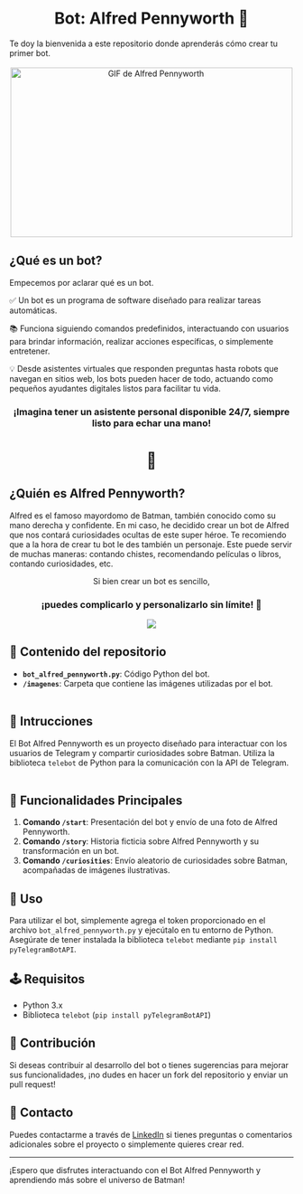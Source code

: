 <div align="center">
<h1 align="center">Bot: Alfred Pennyworth 🤖</h1>
</div>
Te doy la bienvenida a este repositorio donde aprenderás cómo crear tu primer bot.
<br></br>
<div align="center">
  <img src="https://media2.giphy.com/media/v1.Y2lkPTc5MGI3NjExbGFpOThxbGF0MHZwcG1pNmFsd3JqZnUzanZxOWE3Y3VjOTR1am04YiZlcD12MV9pbnRlcm5hbF9naWZfYnlfaWQmY3Q9Zw/3o7abB06u9bNzA8lu8/giphy.webp" alt="GIF de Alfred Pennyworth" width="500" height="300">
</div>

## ¿Qué es un bot?
Empecemos por aclarar qué es un bot. 
<p>✅ Un bot es un programa de software diseñado para realizar tareas automáticas.</p>
<p>📚 Funciona siguiendo comandos predefinidos, interactuando con usuarios para brindar información, realizar acciones específicas, o simplemente entretener.</p> 
<p>💡 Desde asistentes virtuales que responden preguntas hasta robots que navegan en sitios web, los bots pueden hacer de todo, actuando como pequeños ayudantes digitales listos para facilitar tu vida.</p>

<div align="center">
  <h3><b>¡Imagina tener un asistente personal disponible 24/7, siempre listo para echar una mano!</b><h1>💯</h1></h3>
</div>

## ¿Quién es Alfred Pennyworth?
Alfred es el famoso mayordomo de Batman, también conocido como su mano derecha y confidente. En mi caso, he decidido crear un bot de Alfred que nos contará curiosidades ocultas de este super héroe. Te recomiendo que a la hora de crear tu bot le des también un personaje. Este puede servir de muchas maneras: contando chistes, recomendando películas o libros, contando curiosidades, etc. 

<div align="center">
  <p>Si bien crear un bot es sencillo, <h3>¡puedes complicarlo y personalizarlo sin límite! 🦇</h3></p>
</div>

<div align="center">
  <img src="https://w0.peakpx.com/wallpaper/480/817/HD-wallpaper-dc-comic-batman-2020-drawing.jpg">
</div>

## 🌱 Contenido del repositorio
- **`bot_alfred_pennyworth.py`**: Código Python del bot.
- **`/imagenes`**: Carpeta que contiene las imágenes utilizadas por el bot.
<br></br>
## 📖 Intrucciones
El Bot Alfred Pennyworth es un proyecto diseñado para interactuar con los usuarios de Telegram y compartir curiosidades sobre Batman. Utiliza la biblioteca `telebot` de Python para la comunicación con la API de Telegram.
<br></br>
## 💬 Funcionalidades Principales

1. **Comando `/start`**: Presentación del bot y envío de una foto de Alfred Pennyworth.
2. **Comando `/story`**: Historia ficticia sobre Alfred Pennyworth y su transformación en un bot.
3. **Comando `/curiosities`**: Envío aleatorio de curiosidades sobre Batman, acompañadas de imágenes ilustrativas.

## 🔑 Uso

Para utilizar el bot, simplemente agrega el token proporcionado en el archivo `bot_alfred_pennyworth.py` y ejecútalo en tu entorno de Python. Asegúrate de tener instalada la biblioteca `telebot` mediante `pip install pyTelegramBotAPI`.

## 🕹️ Requisitos

- Python 3.x
- Biblioteca `telebot` (`pip install pyTelegramBotAPI`)

## 👥 Contribución

Si deseas contribuir al desarrollo del bot o tienes sugerencias para mejorar sus funcionalidades, ¡no dudes en hacer un fork del repositorio y enviar un pull request!

## 📃 Contacto

Puedes contactarme a través de [LinkedIn](https://www.linkedin.com/in/ainhoa-leon-arrieta/) si tienes preguntas o comentarios adicionales sobre el proyecto o simplemente quieres crear red.

---

¡Espero que disfrutes interactuando con el Bot Alfred Pennyworth y aprendiendo más sobre el universo de Batman!
